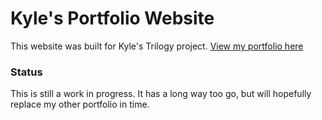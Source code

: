 <h1>Kyle's  Portfolio Website</h1>
<p>This website was built for Kyle's Trilogy project. <a href="https://gnefkow.github.io/Basic-Portfolio/">View my portfolio here</a> </p>


<h3>  Status</h3>
<p>This is still a work in progress. It has a long way too go, but will  hopefully replace my other portfolio in time.</p>
